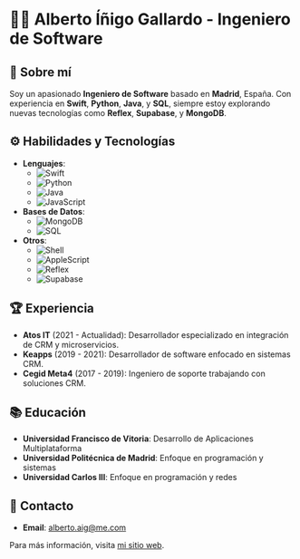 # 👨‍💻 Alberto Íñigo Gallardo - Ingeniero de Software

## 🌟 Sobre mí
Soy un apasionado **Ingeniero de Software** basado en **Madrid**, España. Con experiencia en **Swift**, **Python**, **Java**, y **SQL**, siempre estoy explorando nuevas tecnologías como **Reflex**, **Supabase**, y **MongoDB**.

## ⚙️ Habilidades y Tecnologías
- **Lenguajes**: 
    - ![Swift](https://img.shields.io/badge/-Swift-F05138?style=flat&logo=swift&logoColor=white)
    - ![Python](https://img.shields.io/badge/-Python-3776AB?style=flat&logo=python&logoColor=white)
    - ![Java](https://img.shields.io/badge/-Java-007396?style=flat&logo=java&logoColor=white)
    - ![JavaScript](https://img.shields.io/badge/-JavaScript-F7DF1E?style=flat&logo=javascript&logoColor=black)
- **Bases de Datos**: 
    - ![MongoDB](https://img.shields.io/badge/-MongoDB-47A248?style=flat&logo=mongodb&logoColor=white)
    - ![SQL](https://img.shields.io/badge/-SQL-4479A1?style=flat&logo=sqlite&logoColor=white)
- **Otros**: 
    - ![Shell](https://img.shields.io/badge/-Shell-4EAA25?style=flat&logo=gnubash&logoColor=white)
    - ![AppleScript](https://img.shields.io/badge/-AppleScript-999999?style=flat&logo=apple&logoColor=white)
    - ![Reflex](https://img.shields.io/badge/-Reflex-000000?style=flat&logo=python&logoColor=white)
    - ![Supabase](https://img.shields.io/badge/-Supabase-000000?style=flat&logo=postgresql&logoColor=white)

## 🏆 Experiencia
- **Atos IT** (2021 - Actualidad): Desarrollador especializado en integración de CRM y microservicios.
- **Keapps** (2019 - 2021): Desarrollador de software enfocado en sistemas CRM.
- **Cegid Meta4** (2017 - 2019): Ingeniero de soporte trabajando con soluciones CRM.

## 📚 Educación
- **Universidad Francisco de Vitoria**: Desarrollo de Aplicaciones Multiplataforma
- **Universidad Politécnica de Madrid**: Enfoque en programación y sistemas
- **Universidad Carlos III**: Enfoque en programación y redes

## 📧 Contacto
- **Email**: [alberto.aig@me.com](mailto:alberto.aig@me.com)

Para más información, visita [mi sitio web](https://www.albertoaig.tech).
